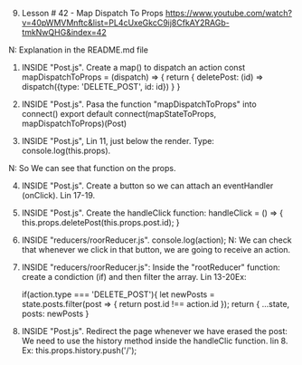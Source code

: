 9. Lesson # 42 - Map Dispatch To Props
   https://www.youtube.com/watch?v=40pWMVMnftc&list=PL4cUxeGkcC9ij8CfkAY2RAGb-tmkNwQHG&index=42

N: Explanation in the README.md file

1. INSIDE "Post.js". Create a map() to dispatch an action
   const mapDispatchToProps = (dispatch) => {
   return {
   deletePost: (id) => dispatch({type: 'DELETE_POST', id: id})
   }
   }

2. INSIDE "Post.js". Pasa the function "mapDispatchToProps" into connect()
   export default connect(mapStateToProps, mapDispatchToProps)(Post)

3. INSIDE "Post.js", Lin 11, just below the render. Type:
   console.log(this.props).

N: So We can see that function on the props.

4. INSIDE "Post.js". Create a button so we can attach an eventHandler (onClick). Lin 17-19.

5. INSIDE "Post.js". Create the handleClick function:
   handleClick = () => {
   this.props.deletePost(this.props.post.id);
   }

6. INSIDE "reducers/roorReducer.js".
   console.log(action);
   N: We can check that whenever we click in that button, we are going to receive an action.

7. INSIDE "reducers/roorReducer.js":
   Inside the "rootReducer" function:
   create a condiction (if) and then filter the array. Lin 13-20Ex:

   if(action.type === 'DELETE_POST'){
   let newPosts = state.posts.filter(post => {
   return post.id !== action.id
   });
   return {
   ...state,
   posts: newPosts
   }

8. INSIDE "Post.js". Redirect the page whenever we have erased the post:
   We need to use the history method inside the handleClic function. lin 8. Ex:
   this.props.history.push('/');
